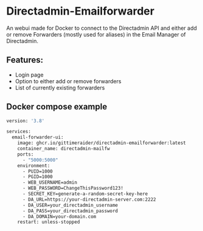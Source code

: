 # Directadmin-Emailforwarder
An webui made for Docker to connect to the Directadmin API and either add or remove Forwarders (mostly used for aliases) in the Email Manager of Directadmin.

## Features: 
- Login page
- Option to either add or remove forwarders
- List of currently existing forwarders

## Docker compose example
```sh
version: '3.8'

services:
  email-forwarder-ui:
    image: ghcr.io/gittimeraider/directadmin-emailforwarder:latest
    container_name: directadmin-mailfw
    ports:
      - "5000:5000"
    environment:
      - PUID=1000
      - PGID=1000
      - WEB_USERNAME=admin
      - WEB_PASSWORD=ChangeThisPassword123!
      - SECRET_KEY=generate-a-random-secret-key-here
      - DA_URL=https://your-directadmin-server.com:2222
      - DA_USER=your_directadmin_username
      - DA_PASS=your_directadmin_password
      - DA_DOMAIN=your-domain.com
    restart: unless-stopped
```
